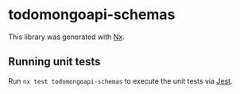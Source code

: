 # todomongoapi-schemas

This library was generated with [Nx](https://nx.dev).

## Running unit tests

Run `nx test todomongoapi-schemas` to execute the unit tests via [Jest](https://jestjs.io).
